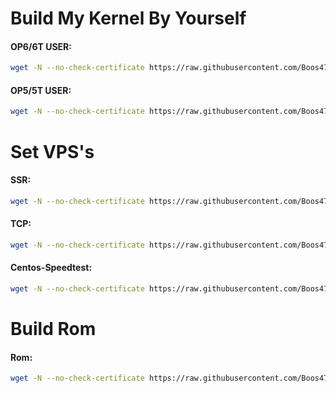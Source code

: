 # Build My Kernel By Yourself

#### OP6/6T USER:
``` bash
wget -N --no-check-certificate https://raw.githubusercontent.com/Boos4721/updater/master/op6.sh && chmod +x op6.sh && bash op6.sh
```
#### OP5/5T USER:
``` bash
wget -N --no-check-certificate https://raw.githubusercontent.com/Boos4721/updater/master/op5.sh && chmod +x op5.sh && bash op5.sh
```

# Set VPS's

#### SSR:
``` bash
wget -N --no-check-certificate https://raw.githubusercontent.com/Boos4721/updater/master/ssr.sh && chmod +x ssr.sh && bash ssr.sh
```
#### TCP:
``` bash
wget -N --no-check-certificate https://raw.githubusercontent.com/Boos4721/updater/master/tcp.sh && chmod +x tcp.sh && bash tcp.sh
```
#### Centos-Speedtest:
``` bash
wget -N --no-check-certificate https://raw.githubusercontent.com/Boos4721/updater/master/speedtest-centos.sh && chmod +x speedtest-centos.sh&& bash speedtest-centos.sh
```

# Build Rom

#### Rom:
``` bash
wget -N --no-check-certificate https://raw.githubusercontent.com/Boos4721/updater/master/rom.sh && chmod +x rom.sh && bash rom.sh
```
